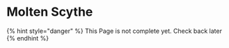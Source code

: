 # Molten Scythe

{% hint style="danger" %}
This Page is not complete yet. Check back later
{% endhint %}

